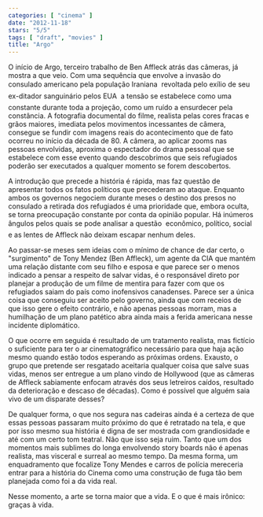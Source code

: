 ```yaml
---
categories: [ "cinema" ]
date: "2012-11-18"
stars: "5/5"
tags: [ "draft", "movies" ]
title: "Argo"
---
```

O início de Argo, terceiro trabalho de Ben Affleck atrás das câmeras,
já mostra a que veio. Com uma sequência que envolve a invasão do
consulado americano pela população Iraniana  revoltada pelo exílio
de seu ex-ditador sanguinário pelos EUA  a tensão se estabelece como
uma constante durante toda a projeção, como um ruído a ensurdecer
pela constância. A fotografia documental do filme, realista pelas cores
fracas e grãos maiores, imediata pelos movimentos incessantes de câmera,
consegue se fundir com imagens reais do acontecimento que de fato ocorreu
no início da década de 80. A câmera, ao aplicar zooms nas pessoas
envolvidas, aproxima o espectador do drama pessoal que se estabelece
com esse evento quando descobrimos que seis refugiados poderão ser
executados a qualquer momento se forem descobertos.

A introdução que precede a história é rápida, mas faz questão de
apresentar todos os fatos políticos que precederam ao ataque. Enquanto
ambos os governos negociem durante meses o destino dos presos no consulado
a retirada dos refugiados é uma prioridade que, embora oculta, se torna
preocupação constante por conta da opinião popular. Há inúmeros
ângulos pelos quais se pode analisar a questão  econômico, político,
social  e as lentes de Affleck não deixam escapar nenhum deles.

Ao passar-se meses sem ideias com o mínimo de chance de dar certo, o
"surgimento" de Tony Mendez (Ben Affleck), um agente da CIA que mantém
uma relação distante com seu filho e esposa e que parece ser o menos
indicado a pensar a respeito de salvar vidas, é o responsável direto
por planejar a produção de um filme de mentira para fazer com que
os refugiados saiam do país como inofensivos canadenses. Parece ser a
única coisa que conseguiu ser aceito pelo governo, ainda que com receios
de que isso gere o efeito contrário, e não apenas pessoas morram, mas
a humilhação de um plano patético abra ainda mais a ferida americana
nesse incidente diplomático.

O que ocorre em seguida é resultado de um tratamento realista, mas
fictício o suficiente para ter o ar cinematográfico necessário
para que haja ação mesmo quando estão todos esperando as próximas
ordens. Exausto, o grupo que pretende ser resgatado aceitaria qualquer
coisa que salve suas vidas, menos ser entregue a um plano vindo de
Hollywood (que as câmeras de Affleck sabiamente enfocam através
dos seus letreiros caídos, resultado da deterioração e descaso de
décadas). Como é possível que alguém saia vivo de um disparate
desses?

De qualquer forma, o que nos segura nas cadeiras ainda é a certeza de que
essas pessoas passaram muito próximo do que é retratado na tela, e que
por isso mesmo sua história é digna de ser mostrada com grandiosidade
e até com um certo tom teatral. Não que isso seja ruim. Tanto que
um dos momentos mais sublimes do longa envolvendo story boards não é
apenas realista, mas visceral e surreal ao mesmo tempo. Da mesma forma,
um enquadramento que focalize Tony Mendes e carros de polícia mereceria
entrar para a história do Cinema como uma construção de fuga tão
bem planejada como foi a da vida real.

Nesse momento, a arte se torna maior que a vida. E o que é mais irônico:
graças à vida.

